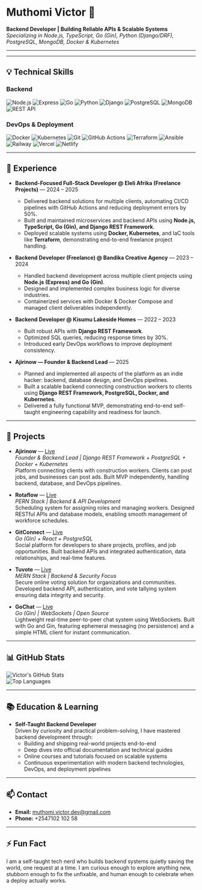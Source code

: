 # Muthomi Victor 👋
**Backend Developer | Building Reliable APIs & Scalable Systems**  
*Specializing in Node.js, TypeScript, Go (Gin), Python (Django/DRF), PostgreSQL, MongoDB, Docker & Kubernetes*

---

---

## 💡 Technical Skills

### Backend
![Node.js](https://img.shields.io/badge/Node.js-339933?style=for-the-badge&logo=node.js&logoColor=white)
![Express](https://img.shields.io/badge/Express.js-000000?style=for-the-badge&logo=express&logoColor=white)
![Go](https://img.shields.io/badge/Go-00ADD8?style=for-the-badge&logo=go&logoColor=white)
![Python](https://img.shields.io/badge/Python-3776AB?style=for-the-badge&logo=python&logoColor=white)
![Django](https://img.shields.io/badge/Django-092E20?style=for-the-badge&logo=django&logoColor=white)
![PostgreSQL](https://img.shields.io/badge/PostgreSQL-336791?style=for-the-badge&logo=postgresql&logoColor=white)
![MongoDB](https://img.shields.io/badge/MongoDB-47A248?style=for-the-badge&logo=mongodb&logoColor=white)
![REST API](https://img.shields.io/badge/REST_API-ff69b4?style=for-the-badge)

### DevOps & Deployment
![Docker](https://img.shields.io/badge/Docker-2496ED?style=for-the-badge&logo=docker&logoColor=white)
![Kubernetes](https://img.shields.io/badge/Kubernetes-326CE5?style=for-the-badge&logo=kubernetes&logoColor=white)
![Git](https://img.shields.io/badge/Git-F05032?style=for-the-badge&logo=git&logoColor=white)
![GitHub Actions](https://img.shields.io/badge/GitHub_Actions-2088FF?style=for-the-badge&logo=github-actions&logoColor=white)
![Terraform](https://img.shields.io/badge/Terraform-623CE4?style=for-the-badge&logo=terraform&logoColor=white)
![Ansible](https://img.shields.io/badge/Ansible-EE0000?style=for-the-badge&logo=ansible&logoColor=white)
![Railway](https://img.shields.io/badge/Railway-000000?style=for-the-badge)
![Vercel](https://img.shields.io/badge/Vercel-000000?style=for-the-badge)
![Netlify](https://img.shields.io/badge/Netlify-00C7B7?style=for-the-badge)

---

## 💼 Experience

- **Backend-Focused Full-Stack Developer @ Eleli Afrika (Freelance Projects)** — 2024 – 2025  
  - Delivered backend solutions for multiple clients, automating CI/CD pipelines with GitHub Actions and reducing deployment errors by 50%.  
  - Built and maintained microservices and backend APIs using **Node.js, TypeScript, Go (Gin), and Django REST Framework**.  
  - Deployed scalable systems using **Docker, Kubernetes**, and IaC tools like **Terraform**, demonstrating end-to-end freelance project handling.

- **Backend Developer (Freelance) @ Bandika Creative Agency** — 2023 – 2024  
  - Handled backend development across multiple client projects using **Node.js (Express) and Go (Gin)**.  
  - Designed and implemented complex business logic for diverse industries.  
  - Containerized services with Docker & Docker Compose and managed client deliverables independently.  

- **Backend Developer @ Kisumu Lakeside Homes** — 2022 – 2023  
  - Built robust APIs with **Django REST Framework**.  
  - Optimized SQL queries, reducing response times by 30%.  
  - Introduced early DevOps workflows to improve deployment consistency.

- **Ajirinow — Founder & Backend Lead** — 2025  
  - Planned and implemented all aspects of the platform as an indie hacker: backend, database design, and DevOps pipelines.  
  - Built a scalable backend connecting construction workers to clients using **Django REST Framework, PostgreSQL, Docker, and Kubernetes**.  
  - Delivered a fully functional MVP, demonstrating end-to-end self-taught engineering capability and readiness for launch.


---

## 🚀 Projects

- **Ajirinow** — [Live](https://ajirinow.vercel.app/)  
  *Founder & Backend Lead | Django REST Framework + PostgreSQL + Docker + Kubernetes*  
  Platform connecting clients with construction workers. Clients can post jobs, and businesses can post ads. Built MVP independently, handling backend, database, and DevOps pipelines.

- **Rotaflow** — [Live](https://rotaflow-frontend.vercel.app/)  
  *PERN Stack | Backend & API Development*  
  Scheduling system for assigning roles and managing workers. Designed RESTful APIs and database models, enabling smooth management of workforce schedules.

- **GitConnect** — [Live](https://gitconnect-frontend.vercel.app/)  
  *Go (Gin) + React + PostgreSQL*  
  Social platform for developers to share projects, profiles, and job opportunities. Built backend APIs and integrated authentication, data relationships, and real-time features.

- **Tuvote** — [Live](https://tuvote-frontend.vercel.app/)  
  *MERN Stack | Backend & Security Focus*  
  Secure online voting solution for organizations and communities. Developed backend API, authentication, and vote tallying system ensuring data integrity and security.

- **GoChat** — [Live](https://chat-system-5ppc.onrender.com/)  
  *Go (Gin) | WebSockets | Open Source*  
  Lightweight real-time peer-to-peer chat system using WebSockets. Built with Go and Gin, featuring ephemeral messaging (no persistence) and a simple HTML client for instant communication.


---

## 📊 GitHub Stats

![Victor's GitHub Stats](https://github-readme-stats.vercel.app/api?username=Victormuthomi&show_icons=true&theme=radical)  
![Top Languages](https://github-readme-stats.vercel.app/api/top-langs/?username=Victormuthomi&layout=compact&theme=radical)

---
## 📚 Education & Learning

- **Self-Taught Backend Developer**  
  Driven by curiosity and practical problem-solving, I have mastered backend development through:
  - Building and shipping real-world projects end-to-end  
  - Deep dives into official documentation and technical guides  
  - Online courses and tutorials focused on scalable systems  
  - Continuous experimentation with modern backend technologies, DevOps, and deployment pipelines

---

## 📫 Contact
- **Email:** [muthomi.victor.dev@gmail.com](mailto:muthomi.victor.dev@gmail.com)  
- **Phone:** +2547102 102 58 

---
## ⚡ Fun Fact
I am a self-taught tech nerd who builds backend systems quietly saving the world, one request at a time. I am curious enough to explore anything new, stubborn enough to fix the unfixable, and human enough to celebrate when a deploy actually works.

